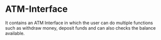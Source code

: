# ATM-Interface
It contains an ATM Interface in which the user can do multiple functions such as withdraw money, deposit funds and can also checks the balance available.

